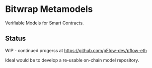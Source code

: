 # Bitwrap Metamodels

Verifiable Models for Smart Contracts.


## Status

WIP - continued progerss at https://github.com/pFlow-dev/pflow-eth

Ideal would be to develop a re-usable on-chain model repository.
